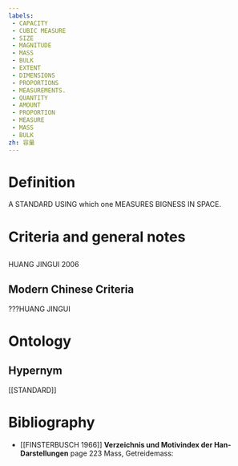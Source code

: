 ```yaml
---
labels: 
 - CAPACITY
 - CUBIC MEASURE
 - SIZE
 - MAGNITUDE
 - MASS
 - BULK
 - EXTENT
 - DIMENSIONS
 - PROPORTIONS
 - MEASUREMENTS.
 - QUANTITY
 - AMOUNT
 - PROPORTION
 - MEASURE
 - MASS
 - BULK
zh: 容量
---
```


# Definition
A STANDARD USING which one MEASURES BIGNESS IN SPACE.
# Criteria and general notes
## 
HUANG JINGUI 2006
## Modern Chinese Criteria
???HUANG JINGUI
# Ontology

## Hypernym
[[STANDARD]]
# Bibliography
- [[FINSTERBUSCH 1966]]
**Verzeichnis und Motivindex der Han-Darstellungen** page 223
Mass, Getreidemass: